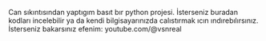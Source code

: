 Can sıkıntısından yaptıgım basıt bır python projesi. İsterseniz buradan kodları incelebilir ya da kendi bilgisayarınızda calıstırmak ıcın ındırebılırsınız.
İsterseniz bakarsınız efenim: youtube.com/@vsnreal
